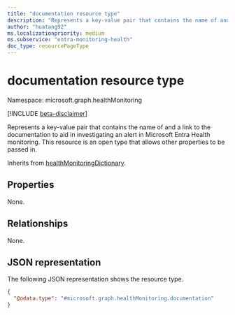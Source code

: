 ```yaml
---
title: "documentation resource type"
description: "Represents a key-value pair that contains the name of and a link to the documentation to aid in investigating an alert in Microsoft Entra Health monitoring."
author: "huatang92"
ms.localizationpriority: medium
ms.subservice: "entra-monitoring-health"
doc_type: resourcePageType
---
```


# documentation resource type

Namespace: microsoft.graph.healthMonitoring

[!INCLUDE [beta-disclaimer](../../includes/beta-disclaimer.md)]

Represents a key-value pair that contains the name of and a link to the documentation to aid in investigating an alert in Microsoft Entra Health monitoring. This resource is an open type that allows other properties to be passed in.

Inherits from [healthMonitoringDictionary](../resources/healthmonitoring-healthmonitoringdictionary.md).

## Properties

None.

## Relationships
None.

## JSON representation
The following JSON representation shows the resource type.
<!-- {
  "blockType": "resource",
  "@odata.type": "microsoft.graph.healthMonitoring.documentation",
  "openType": true
}
-->
``` json
{
  "@odata.type": "#microsoft.graph.healthMonitoring.documentation"
}
```

